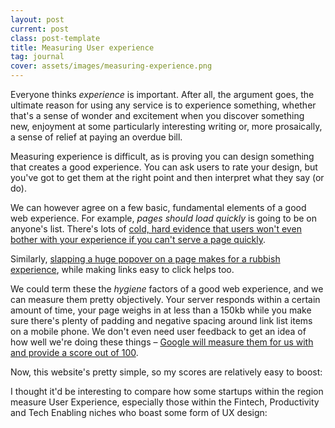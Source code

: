 ```yaml
---
layout: post
current: post
class: post-template
title: Measuring User experience
tag: journal
cover: assets/images/measuring-experience.png
---
```


Everyone thinks _experience_ is important. After all, the argument goes, the ultimate reason for using any service is to experience something, whether that's a sense of wonder and excitement when you discover something new, enjoyment at some particularly interesting writing or, more prosaically, a sense of relief at paying an overdue bill.

Measuring experience is difficult, as is proving you can design something that creates a good experience. You can ask users to rate your design, but you've got to get them at the right point and then interpret what they say (or do).

We can however agree on a few basic, fundamental elements of a good web experience. For example, _pages should load quickly_ is going to be on anyone's list. There's lots of [cold, hard evidence that users won't even bother with your experience if you can't serve a page quickly](http://engineroom.wpengine.com/2016/04/04/a-faster-ft-com/).

Similarly, [slapping a huge popover on a page makes for a rubbish experience](/#!), while making links easy to click helps too.

We could term these the _hygiene_ factors of a good web experience, and we can measure them pretty objectively. Your server responds within a certain amount of time, your page weighs in at less than a 150kb while you make sure there's plenty of padding and negative spacing around link list items on a mobile phone. We don't even need user feedback to get an idea of how well we're doing these things &#8211; [Google will measure them for us with and provide a score out of 100](https://developers.google.com/speed/pagespeed/insights/).

Now, this website's pretty simple, so my scores are relatively easy to boost:

I thought it'd be interesting to compare how some startups within the region measure User Experience, especially those within the Fintech, Productivity and Tech Enabling niches who boast some form of UX design:
